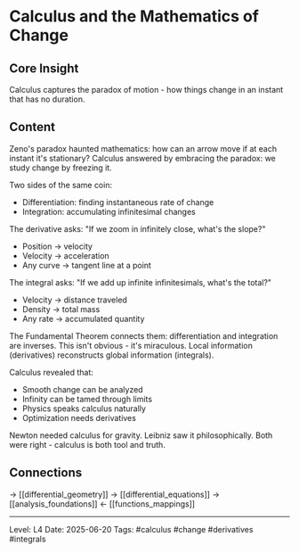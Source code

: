 # Calculus and the Mathematics of Change

## Core Insight
Calculus captures the paradox of motion - how things change in an instant that has no duration.

## Content
Zeno's paradox haunted mathematics: how can an arrow move if at each instant it's stationary? Calculus answered by embracing the paradox: we study change by freezing it.

Two sides of the same coin:
- Differentiation: finding instantaneous rate of change
- Integration: accumulating infinitesimal changes

The derivative asks: "If we zoom in infinitely close, what's the slope?"
- Position → velocity
- Velocity → acceleration  
- Any curve → tangent line at a point

The integral asks: "If we add up infinite infinitesimals, what's the total?"
- Velocity → distance traveled
- Density → total mass
- Any rate → accumulated quantity

The Fundamental Theorem connects them: differentiation and integration are inverses. This isn't obvious - it's miraculous. Local information (derivatives) reconstructs global information (integrals).

Calculus revealed that:
- Smooth change can be analyzed
- Infinity can be tamed through limits
- Physics speaks calculus naturally
- Optimization needs derivatives

Newton needed calculus for gravity. Leibniz saw it philosophically. Both were right - calculus is both tool and truth.

## Connections
→ [[differential_geometry]]
→ [[differential_equations]]
→ [[analysis_foundations]]
← [[functions_mappings]]

---
Level: L4
Date: 2025-06-20
Tags: #calculus #change #derivatives #integrals